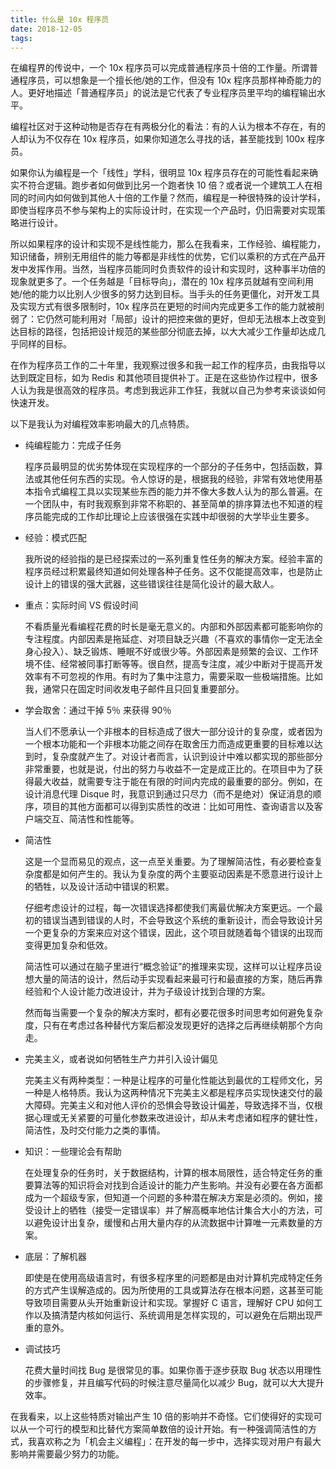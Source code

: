 ```yaml
---
title: 什么是 10x 程序员
date: 2018-12-05
tags:
---
```


在编程界的传说中，一个 10x 程序员可以完成普通程序员十倍的工作量。所谓普通程序员，可以想象是一个擅长他/她的工作，但没有 10x 程序员那样神奇能力的人。更好地描述「普通程序员」的说法是它代表了专业程序员里平均的编程输出水平。


编程社区对于这种动物是否存在有两极分化的看法：有的人认为根本不存在，有的人却认为不仅存在 10x 程序员，如果你知道怎么寻找的话，甚至能找到 100x 程序员。


如果你认为编程是一个「线性」学科，很明显 10x 程序员存在的可能性看起来确实不符合逻辑。跑步者如何做到比另一个跑者快 10 倍？或者说一个建筑工人在相同的时间内如何做到其他人十倍的工作量？然而，编程是一种很特殊的设计学科，即使当程序员不参与架构上的实际设计时，在实现一个产品时，仍旧需要对实现策略进行设计。


所以如果程序的设计和实现不是线性能力，那么在我看来，工作经验、编程能力，知识储备，辨别无用组件的能力等都是非线性的优势，它们以乘积的方式在产品开发中发挥作用。当然，当程序员能同时负责软件的设计和实现时，这种事半功倍的现象就更多了。一个任务越是「目标导向」，潜在的 10x 程序员就越有空间利用她/他的能力以比别人少很多的努力达到目标。当手头的任务更僵化，对开发工具及实现方式有很多限制时，10x 程序员在更短的时间内完成更多工作的能力就被削弱了：它仍然可能利用对「局部」设计的把控来做的更好，但却无法根本上改变到达目标的路径，包括把设计规范的某些部分彻底去掉，以大大减少工作量却达成几乎同样的目标。


在作为程序员工作的二十年里，我观察过很多和我一起工作的程序员，由我指导以达到既定目标，如为 Redis 和其他项目提供补丁。正是在这些协作过程中，很多人认为我是很高效的程序员。考虑到我远非工作狂，我就以自己为参考来谈谈如何快速开发。


以下是我认为对编程效率影响最大的几点特质。


- 纯编程能力：完成子任务

  程序员最明显的优劣势体现在实现程序的一个部分的子任务中，包括函数，算法或其他任何东西的实现。令人惊讶的是，根据我的经验，非常有效地使用基本指令式编程工具以实现某些东西的能力并不像大多数人认为的那么普遍。在一个团队中，有时我观察到非常不称职的、甚至简单的排序算法也不知道的程序员能完成的工作却比理论上应该很强在实践中却很弱的大学毕业生要多。


- 经验：模式匹配

  我所说的经验指的是已经探索过的一系列重复性任务的解决方案。经验丰富的程序员经过积累最终知道如何处理各种子任务。这不仅能提高效率，也是防止设计上的错误的强大武器，这些错误往往是简化设计的最大敌人。


- 重点：实际时间 VS 假设时间

  不看质量光看编程花费的时长是毫无意义的。内部和外部因素都可能影响你的专注程度。内部因素是拖延症、对项目缺乏兴趣（不喜欢的事情你一定无法全身心投入）、缺乏锻炼、睡眠不好或很少等。外部因素是频繁的会议、工作环境不佳、经常被同事打断等等。很自然，提高专注度，减少中断对于提高开发效率有不可忽视的作用。有时为了集中注意力，需要采取一些极端措施。比如我，通常只在固定时间收发电子邮件且只回复重要部分。


- 学会取舍：通过干掉 5％ 来获得 90％

  当人们不愿承认一个非根本的目标造成了很大一部分设计的复杂度，或者因为一个根本功能和一个非根本功能之间存在取舍压力而造成更重要的目标难以达到时，复杂度就产生了。对设计者而言，认识到设计中难以都实现的那些部分非常重要，也就是说，付出的努力与收益不一定是成正比的。在项目中为了获得最大收益，就需要专注于能在有限的时间内完成的最重要的部分。例如，在设计消息代理 Disque 时，我意识到通过只尽力（而不是绝对）保证消息的顺序，项目的其他方面都可以得到实质性的改进：比如可用性、查询语言以及客户端交互、简洁性和性能等。


- 简洁性

  这是一个显而易见的观点，这一点至关重要。为了理解简洁性，有必要检查复杂度都是如何产生的。我认为复杂度的两个主要驱动因素是不愿意进行设计上的牺牲，以及设计活动中错误的积累。

  仔细考虑设计的过程，每一次错误选择都使我们离最优解决方案更远。一个最初的错误当遇到错误的人时，不会导致这个系统的重新设计，而会导致设计另一个更复杂的方案来应对这个错误，因此，这个项目就随着每个错误的出现而变得更加复杂和低效。

  简洁性可以通过在脑子里进行“概念验证”的推理来实现，这样可以让程序员设想大量的简洁的设计，然后动手实现看起来最可行和最直接的方案，随后再靠经验和个人设计能力改进设计，并为子级设计找到合理的方案。

  然而每当需要一个复杂的解决方案时，都有必要花很多时间思考如何避免复杂度，只有在考虑过各种替代方案后都没发现更好的选择之后再继续朝那个方向走。

- 完美主义，或者说如何牺牲生产力并引入设计偏见

  完美主义有两种类型：一种是让程序的可量化性能达到最优的工程师文化，另一种是人格特质。我认为这两种情况下完美主义都是程序员实现快速交付的最大障碍。完美主义和对他人评价的恐惧会导致设计偏差，导致选择不当，仅根据心理或无关紧要的可量化参数来改进设计，却从未考虑诸如程序的健壮性，简洁性，及时交付能力之类的事情。


- 知识：一些理论会有帮助

  在处理复杂的任务时，关于数据结构，计算的根本局限性，适合特定任务的重要算法等的知识将会对找到合适设计的能力产生影响。并没有必要在各方面都成为一个超级专家，但知道一个问题的多种潜在解决方案是必须的。例如，接受设计上的牺牲（接受一定错误率）并了解高概率地估计集合大小的方法，可以避免设计出复杂，缓慢和占用大量内存的从流数据中计算唯一元素数量的方案。


- 底层：了解机器

  即使是在使用高级语言时，有很多程序里的问题都是由对计算机完成特定任务的方式产生误解造成的。因为所使用的工具或算法存在根本问题，这甚至可能导致项目需要从头开始重新设计和实现。掌握好 C 语言，理解好 CPU 如何工作以及搞清楚内核如何运行、系统调用是怎样实现的，可以避免在后期出现严重的意外。


- 调试技巧

  花费大量时间找 Bug 是很常见的事。如果你善于逐步获取 Bug 状态以用理性的步骤修复，并且编写代码的时候注意尽量简化以减少 Bug，就可以大大提升效率。


在我看来，以上这些特质对输出产生 10 倍的影响并不奇怪。它们使得好的实现可以从一个可行的模型和比替代方案简单数倍的设计开始。有一种强调简洁性的方式，我喜欢称之为「机会主义编程」：在开发的每一步中，选择实现对用户有最大影响并需要最少努力的功能。
